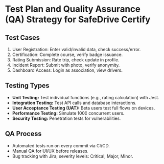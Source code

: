 # Test Plan and Quality Assurance (QA) Strategy for SafeDrive Certify

## Test Cases
1. User Registration: Enter valid/invalid data, check success/error.
2. Certification: Complete course, verify badge issuance.
3. Rating Submission: Rate trip, check update in profile.
4. Incident Report: Submit with photo, verify anonymity.
5. Dashboard Access: Login as association, view drivers.

## Testing Types
- **Unit Testing:** Test individual functions (e.g., rating calculation) with Jest.
- **Integration Testing:** Test API calls and database interactions.
- **User Acceptance Testing (UAT):** Beta users test full flows on devices.
- **Performance Testing:** Simulate 1000 concurrent users.
- **Security Testing:** Penetration tests for vulnerabilities.

## QA Process
- Automated tests run on every commit via CI/CD.
- Manual QA for UI/UX before releases.
- Bug tracking with Jira; severity levels: Critical, Major, Minor.
